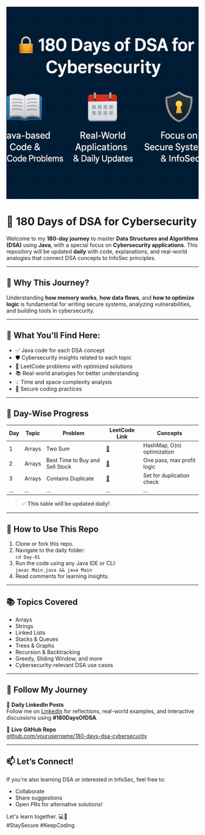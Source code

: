 ![alt text](banner.png)
# 🔐 180 Days of DSA for Cybersecurity

Welcome to my **180-day journey** to master **Data Structures and Algorithms (DSA)** using **Java**, with a special focus on **Cybersecurity applications**. This repository will be updated **daily** with code, explanations, and real-world analogies that connect DSA concepts to InfoSec principles.

---

## 🚀 Why This Journey?

Understanding **how memory works**, **how data flows**, and **how to optimize logic** is fundamental for writing secure systems, analyzing vulnerabilities, and building tools in cybersecurity.

---

## 📌 What You’ll Find Here:

- ✅ Java code for each DSA concept
- 🛡️ Cybersecurity insights related to each topic
- 🔗 LeetCode problems with optimized solutions
- 📚 Real-world analogies for better understanding
- 💡 Time and space complexity analysis
- 🧠 Secure coding practices

---

## 📅 Day-Wise Progress

| Day | Topic | Problem | LeetCode Link | Concepts |
|-----|-------|---------|----------------|----------|
| 1   | Arrays | Two Sum | [🔗](https://leetcode.com/problems/two-sum/) | HashMap, O(n) optimization |
| 2   | Arrays | Best Time to Buy and Sell Stock | [🔗](https://leetcode.com/problems/best-time-to-buy-and-sell-stock/) | One pass, max profit logic |
| 3   | Arrays | Contains Duplicate | [🔗](https://leetcode.com/problems/contains-duplicate/) | Set for duplication check |
| ... | ...   | ...     | ...            | ...      |

> ✅ **This table will be updated daily!**

---

## 📖 How to Use This Repo

1. Clone or fork this repo.
2. Navigate to the daily folder:  
   `cd Day-01`  
3. Run the code using any Java IDE or CLI:  
   `javac Main.java && java Main`
4. Read comments for learning insights.

---

## 📚 Topics Covered

- Arrays
- Strings
- Linked Lists
- Stacks & Queues
- Trees & Graphs
- Recursion & Backtracking
- Greedy, Sliding Window, and more
- Cybersecurity-relevant DSA use cases

---

## 🔗 Follow My Journey

📌 **Daily LinkedIn Posts**  
Follow me on [LinkedIn](www.linkedin.com/in/arushmishra) for reflections, real-world examples, and interactive discussions using **#180DaysOfDSA**.

📌 **Live GitHub Repo**  
[github.com/yourusername/180-days-dsa-cybersecurity](https://github.com/Arush7376/180-days-dsa-cybersecurity)

---

## 📫 Let’s Connect!

If you're also learning DSA or interested in InfoSec, feel free to:
- Collaborate
- Share suggestions
- Open PRs for alternative solutions!

Let's learn together. 💻🔐  
#StaySecure #KeepCoding

